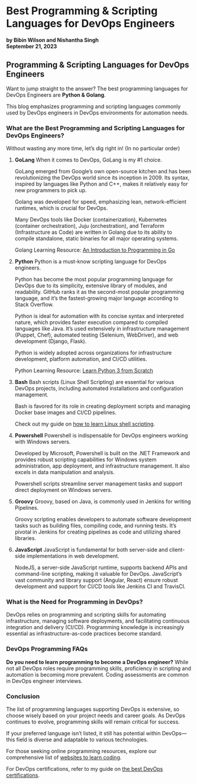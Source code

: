 # Best Programming & Scripting Languages for DevOps Engineers

**by Bibin Wilson and Nishantha Singh  
September 21, 2023**

## Programming & Scripting Languages for DevOps Engineers

Want to jump straight to the answer? The best programming languages for DevOps Engineers are **Python & Golang**.

This blog emphasizes programming and scripting languages commonly used by DevOps engineers in DevOps environments for automation needs.

### What are the Best Programming and Scripting Languages for DevOps Engineers?

Without wasting any more time, let’s dig right in! (In no particular order)

1. **GoLang**
   When it comes to DevOps, GoLang is my #1 choice.

   GoLang emerged from Google’s own open-source kitchen and has been revolutionizing the DevOps world since its inception in 2009. Its syntax, inspired by languages like Python and C++, makes it relatively easy for new programmers to pick up.

   Golang was developed for speed, emphasizing lean, network-efficient runtimes, which is crucial for DevOps.

   Many DevOps tools like Docker (containerization), Kubernetes (container orchestration), Juju (orchestration), and Terraform (Infrastructure as Code) are written in Golang due to its ability to compile standalone, static binaries for all major operating systems.

   Golang Learning Resource: [An Introduction to Programming in Go](link-to-golang-learning-resource)

2. **Python**
   Python is a must-know scripting language for DevOps engineers.

   Python has become the most popular programming language for DevOps due to its simplicity, extensive library of modules, and readability. GitHub ranks it as the second-most popular programming language, and it’s the fastest-growing major language according to Stack Overflow.

   Python is ideal for automation with its concise syntax and interpreted nature, which provides faster execution compared to compiled languages like Java. It’s used extensively in infrastructure management (Puppet, Chef), automated testing (Selenium, WebDriver), and web development (Django, Flask).

   Python is widely adopted across organizations for infrastructure development, platform automation, and CI/CD utilities.

   Python Learning Resource: [Learn Python 3 from Scratch](link-to-python-learning-resource)

3. **Bash**
   Bash scripts (Linux Shell Scripting) are essential for various DevOps projects, including automated installations and configuration management.

   Bash is favored for its role in creating deployment scripts and managing Docker base images and CI/CD pipelines.

   Check out my guide on [how to learn Linux shell scripting](link-to-bash-learning-guide).

4. **Powershell**
   Powershell is indispensable for DevOps engineers working with Windows servers.

   Developed by Microsoft, Powershell is built on the .NET Framework and provides robust scripting capabilities for Windows system administration, app deployment, and infrastructure management. It also excels in data manipulation and analysis.

   Powershell scripts streamline server management tasks and support direct deployment on Windows servers.

5. **Groovy**
   Groovy, based on Java, is commonly used in Jenkins for writing Pipelines.

   Groovy scripting enables developers to automate software development tasks such as building files, compiling code, and running tests. It’s pivotal in Jenkins for creating pipelines as code and utilizing shared libraries.

6. **JavaScript**
   JavaScript is fundamental for both server-side and client-side implementations in web development.

   NodeJS, a server-side JavaScript runtime, supports backend APIs and command-line scripting, making it valuable for DevOps. JavaScript’s vast community and library support (Angular, React) ensure robust development and support for CI/CD tools like Jenkins CI and TravisCI.

### What is the Need for Programming in DevOps?

DevOps relies on programming and scripting skills for automating infrastructure, managing software deployments, and facilitating continuous integration and delivery (CI/CD). Programming knowledge is increasingly essential as infrastructure-as-code practices become standard.

### DevOps Programming FAQs

**Do you need to learn programming to become a DevOps engineer?**
While not all DevOps roles require programming skills, proficiency in scripting and automation is becoming more prevalent. Coding assessments are common in DevOps engineer interviews.

### Conclusion

The list of programming languages supporting DevOps is extensive, so choose wisely based on your project needs and career goals. As DevOps continues to evolve, programming skills will remain critical for success.

If your preferred language isn’t listed, it still has potential within DevOps—this field is diverse and adaptable to various technologies.

For those seeking online programming resources, explore our comprehensive list of [websites to learn coding](link-to-coding-resources).

For DevOps certifications, refer to my guide on [the best DevOps certifications](link-to-devops-certifications-guide).


